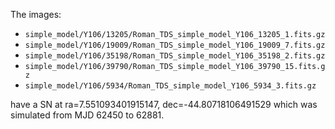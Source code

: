 The images:

* `simple_model/Y106/13205/Roman_TDS_simple_model_Y106_13205_1.fits.gz`
* `simple_model/Y106/19009/Roman_TDS_simple_model_Y106_19009_7.fits.gz`
* `simple_model/Y106/35198/Roman_TDS_simple_model_Y106_35198_2.fits.gz`
* `simple_model/Y106/39790/Roman_TDS_simple_model_Y106_39790_15.fits.gz`
* `simple_model/Y106/5934/Roman_TDS_simple_model_Y106_5934_3.fits.gz`

have a SN at ra=7.551093401915147, dec=-44.80718106491529 which was simulated from MJD 62450 to 62881.
